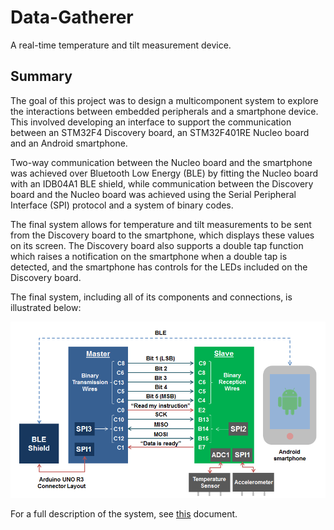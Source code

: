 # Data-Gatherer

A real-time temperature and tilt measurement device.

## Summary

The goal of this project was to design a multicomponent system to explore the interactions between embedded peripherals and a smartphone device. This involved developing an interface to support the communication between an STM32F4 Discovery board, an STM32F401RE Nucleo board and an Android smartphone.

Two-way communication between the Nucleo board and the smartphone was achieved over Bluetooth Low Energy (BLE) by fitting the Nucleo board with an IDB04A1 BLE shield, while communication between the Discovery board and the Nucleo board was achieved using the Serial Peripheral Interface (SPI) protocol and a system of binary codes.

The final system allows for temperature and tilt measurements to be sent from the Discovery board to the smartphone, which displays these values on its screen. The Discovery board also supports a double tap function which raises a notification on the smartphone when a double tap is detected, and the smartphone has controls for the LEDs included on the Discovery board.

The final system, including all of its components and connections, is illustrated below:

<p align="center">
  <img src="https://github.com/diegomacario/Data-Gatherer/blob/master/readme_images/complete_system.png"/>
</p>

For a full description of the system, see [this](https://github.com/diegomacario/Data-Gatherer/blob/master/documentation/data_gatherer.pdf) document.
